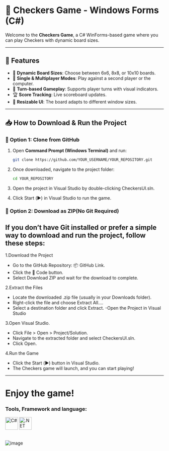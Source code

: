 # 🏁 Checkers Game - Windows Forms (C#)

Welcome to the **Checkers Game**, a C# WinForms-based game where you can play Checkers with dynamic board sizes.

---

## 🚀 Features
- 🎨 **Dynamic Board Sizes**: Choose between 6x6, 8x8, or 10x10 boards.
- 👤 **Single & Multiplayer Modes**: Play against a second player or the computer.
- 🔄 **Turn-based Gameplay**: Supports player turns with visual indicators.
- 🏆 **Score Tracking**: Live scoreboard updates.
- 📌 **Resizable UI**: The board adapts to different window sizes.

---

## 📥 How to Download & Run the Project
### **🔹 Option 1: Clone from GitHub**
1. Open **Command Prompt (Windows Terminal)** and run:
   ```bash
   git clone https://github.com/YOUR_USERNAME/YOUR_REPOSITORY.git
   
2. Once downloaded, navigate to the project folder:
   ```bash
   cd YOUR_REPOSITORY

3. Open the project in Visual Studio by double-clicking CheckersUI.sln.<br>

4. Click Start (▶️) in Visual Studio to run the game.


### **🔹 Option 2: Download as ZIP(No Git Required)**
If you don’t have Git installed or prefer a simple way to download and run the project, follow these steps:
---

1.Download the Project

- Go to the GitHub Repository: 📦 GitHub Link.
- Click the 🔽 Code button.
- Select Download ZIP and wait for the download to complete.

2.Extract the Files

- Locate the downloaded .zip file (usually in your Downloads folder).
- Right-click the file and choose Extract All....
- Select a destination folder and click Extract.
 -Open the Project in Visual Studio

3.Open Visual Studio.
- Click File > Open > Project/Solution.
- Navigate to the extracted folder and select CheckersUI.sln.
- Click Open.

4.Run the Game

- Click the Start (▶️) button in Visual Studio.
- The Checkers game will launch, and you can start playing!
---

# Enjoy the game! 
### Tools, Framework and language:
<div>
    <img src="https://github.com/devicons/devicon/blob/master/icons/csharp/csharp-plain.svg" title="C#" **alt="C#" width="40" height="40"/>
    <img src="https://github.com/devicons/devicon/blob/master/icons/dot-net/dot-net-original-wordmark.svg" title=".NET" **alt=".NET" width="40" height="40"/>
</div>
<br>

![image](https://github.com/user-attachments/assets/3dc8f7bb-0066-41f4-b962-de091f61d9d4)

